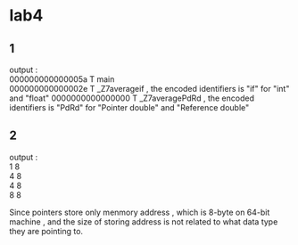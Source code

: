 # lab4    
## 1  

output :   
000000000000005a T main  
000000000000002e T _Z7averageif , the encoded identifiers is "if" for "int" and "float"
0000000000000000 T _Z7averagePdRd  , the encoded identifiers is "PdRd" for "Pointer double" and "Reference double"



## 2  
  
output :    
1 8  
4 8  
4 8  
8 8  

Since pointers store only menmory address , which is 8-byte on 64-bit machine , and the size of storing address is not related to what data type they are pointing to.
